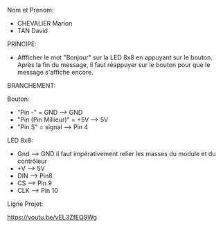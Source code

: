 Nom et Prenom:
- CHEVALIER Marion
- TAN David



PRINCIPE:
- Affficher le mot "Bonjour" sur la LED 8x8 en appuyant sur le bouton. Après la fin du message, il faut réappuyer sur le bouton pour que le message s'affiche encore.

BRANCHEMENT:

Bouton:
- "Pin -" = GND              --> GND
- "Pin (Pin Millieur)" = +5V   --> 5V
- "Pin S" = signal           --> Pin 4

LED 8x8:
- Gnd --> GND il faut impérativement relier les masses du module et du contrôleur
- +V  --> 5V
- DIN --> Pin8
- CS  --> Pin 9
- CLK --> Pin 10

Ligne Projet:

https://youtu.be/vEL3ZfEQ9Wg
